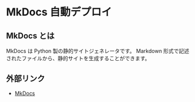 # MkDocs 自動デプロイ

## MkDocs とは

MkDocs は Python 製の静的サイトジェネレータです。 Markdown 形式で記述されたファイルから、静的サイトを生成することができます。


## 外部リンク

* [MkDocs](https://www.mkdocs.org/)
